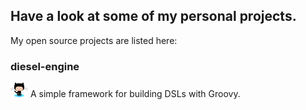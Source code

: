 ## Have a look at some of my personal projects.

My open source projects are listed here:

### diesel-engine 

<a href="https://eyeszack.github.io/diesel-engine"><span><img src="images/octocat-icon.png"/></span></a> A simple framework for building DSLs with Groovy.